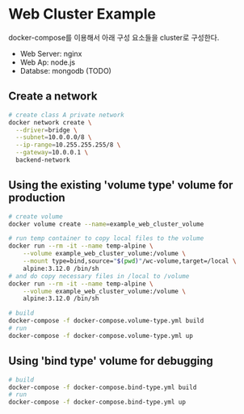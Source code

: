 # Web Cluster Example

docker-compose를 이용해서 아래 구성 요소들을 cluster로 구성한다.

- Web Server: nginx
- Web Ap: node.js
- Databse: mongodb (TODO)

## Create a network

```sh
# create class A private network
docker network create \
  --driver=bridge \
  --subnet=10.0.0.0/8 \
  --ip-range=10.255.255.255/8 \
  --gateway=10.0.0.1 \
  backend-network
```

## Using the existing 'volume type' volume for production

```sh
# create volume
docker volume create --name=example_web_cluster_volume

# run temp container to copy local files to the volume
docker run --rm -it --name temp-alpine \
    --volume example_web_cluster_volume:/volume \
    --mount type=bind,source="$(pwd)"/wc-volume,target=/local \
    alpine:3.12.0 /bin/sh
# and do copy necessary files in /local to /volume
docker run --rm -it --name temp-alpine \
    --volume example_web_cluster_volume:/volume \
    alpine:3.12.0 /bin/sh

# build
docker-compose -f docker-compose.volume-type.yml build
# run
docker-compose -f docker-compose.volume-type.yml up
```

## Using 'bind type' volume for debugging

```sh
# build
docker-compose -f docker-compose.bind-type.yml build
# run
docker-compose -f docker-compose.bind-type.yml up
```
